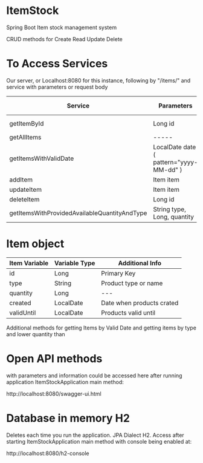 # ItemStock

Spring Boot Item stock management system

CRUD methods for Create Read Update Delete

# To Access Services
Our server, or Localhost:8080 for this instance, following by "/items/" and service with parameters or request body

| Service | Parameters | return type |
| ------- | ---------- | ----------- |
| getItemById | Long id | Optional < Item > |
| getAllItems | ----- | List<Item> |
| getItemsWithValidDate | LocalDate date ( pattern="yyyy-MM-dd" ) | List<Item> |
| addItem | Item item | void |
| updateItem | Item item | void |
| deleteItem | Long id | void |
| getItemsWithProvidedAvailableQuantityAndType | String type, Long, quantity | List<Item> |

# Item object
| Item Variable | Variable Type | Additional Info |
| ------------- | ------------- | --------------- |
| id | Long | Primary Key |
| type | String | Product type or name |
| quantity | Long | --- |
| created | LocalDate | Date when products crated |
| validUntil | LocalDate | Products valid until |

Additional methods for getting Items by Valid Date and getting items by type and lower quantity than

# Open API methods 
with parameters and information could be accessed here after running application
ItemStockApplication main method: 

http://localhost:8080/swagger-ui.html

# Database in memory H2 
Deletes each time you run the application. JPA Dialect H2. Access after starting ItemStockApplication main method with console being enabled at:

http://localhost:8080/h2-console
